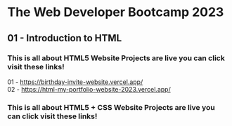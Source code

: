 # The Web Developer Bootcamp 2023 <br>
## 01 - Introduction to HTML <br>
### This is all about HTML5 Website Projects are live you can click visit these links! <br>

01 - https://birthday-invite-website.vercel.app/ <br>
02 - https://html-my-portfolio-website-2023.vercel.app/ <br>

### This is all about HTML5 + CSS Website Projects are live you can click visit these links! <br>

###